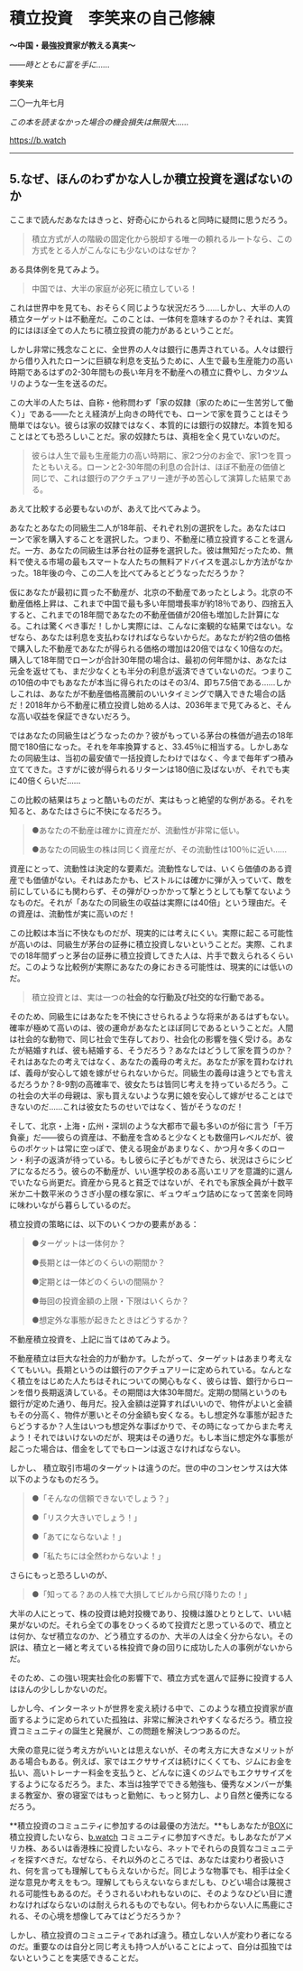 # **積立投資　李笑来の自己修練**

**～中国・最強投資家が教える真実～**

*――時とともに富を手に……*

**李笑来**

二〇一九年七月

*この本を読まなかった場合の機会損失は無限大……*

https://b.watch

------

## **5.なぜ、ほんのわずかな人しか積立投資を選ばないのか**

ここまで読んだあなたはきっと、好奇心にかられると同時に疑問に思うだろう。

> 積立方式が人の階級の固定化から脱却する唯一の頼れるルートなら、この方式をとる人がこんなにも少ないのはなぜか？

ある具体例を見てみよう。

> 中国では、大半の家庭が必死に積立している！

これは世界中を見ても、おそらく同じような状況だろう……しかし、大半の人の積立ターゲットは不動産だ。このことは、一体何を意味するのか？それは、実質的にはほぼ全ての人たちに積立投資の能力があるということだ。

しかし非常に残念なことに、全世界の人々は銀行に愚弄されている。人々は銀行から借り入れたローンに巨額な利息を支払うために、人生で最も生産能力の高い時期であるはずの2-30年間もの長い年月を不動産への積立に費やし、カタツムリのような一生を送るのだ。

この大半の人たちは、自称・他称問わず「家の奴隷（家のために一生苦労して働く）」である――たとえ経済が上向きの時代でも、ローンで家を買うことはそう簡単ではない。彼らは家の奴隷ではなく、本質的には銀行の奴隷だ。本質を知ることはとても恐ろしいことだ。家の奴隷たちは、真相を全く見ていないのだ。

> 彼らは人生で最も生産能力の高い時期に、家2つ分のお金で、家1つを買ったともいえる。ローンと2-30年間の利息の合計は、ほぼ不動産の価値と同じで、これは銀行のアクチュアリー達が予め苦心して演算した結果である。

あえて比較する必要もないのが、あえて比べてみよう。

  あなたとあなたの同級生二人が18年前、それぞれ別の選択をした。あなたはローンで家を購入することを選択した。つまり、不動産に積立投資することを選んだ。一方、あなたの同級生は茅台社の証券を選択した。彼は無知だったため、無料で使える市場の最もスマートな人たちの無料アドバイスを選ぶしか方法がなかった。18年後の今、この二人を比べてみるとどうなっただろうか？

仮にあなたが最初に買った不動産が、北京の不動産であったとしよう。北京の不動産価格上昇は、これまで中国で最も多い年間増長率が約18％であり、四捨五入すると、これまでの18年間であなたの不動産価値が20倍も増加した計算になる。これは驚くべき事だ！しかし実際には、こんなに楽観的な結果ではない。なぜなら、あなたは利息を支払わなければならないからだ。あなたが約2倍の価格で購入した不動産であなたが得られる価格の増加は20倍ではなく10倍なのだ。購入して18年間でローンが合計30年間の場合は、最初の何年間かは、あなたは元金を返せても、まだ少なくとも半分の利息が返済できていないのだ。つまりこの10倍の中でもあなたが本当に得られたのはその3/4、即ち7.5倍である……しかしこれは、あなたが不動産価格高騰前のいいタイミングで購入できた場合の話だ！2018年から不動産に積立投資し始める人は、2036年まで見てみると、そんな高い収益を保証できないだろう。

ではあなたの同級生はどうなったのか？彼がもっている茅台の株価が過去の18年間で180倍になった。それを年率換算すると、33.45％に相当する。しかしあなたの同級生は、当初の最安値で一括投資したわけではなく、今まで毎年ずつ積み立ててきた。さすがに彼が得られるリターンは180倍に及ばないが、それでも実に40倍くらいだ……

この比較の結果はちょっと酷いものだが、実はもっと絶望的な例がある。それを知ると、あなたはさらに不快になるだろう。

> ●あなたの不動産は確かに資産だが、流動性が非常に低い。
>
> ●あなたの同級生の株は同じく資産だが、その流動性は100％に近い……

資産にとって、流動性は決定的な要素だ。流動性なしでは、いくら価値のある資産でも価値がない。それはあたかも、ピストルには確かに弾が入っていて、敵を前にしているにも関わらず、その弾がひっかかって撃とうとしても撃てないようなものだ。それが「あなたの同級生の収益は実際には40倍」という理由だ。その資産は、流動性が実に高いのだ！

この比較は本当に不快なものだが、現実的には考えにくい。実際に起こる可能性が高いのは、同級生が茅台の証券に積立投資しないということだ。実際、これまでの18年間ずっと茅台の証券に積立投資してきた人は、片手で数えられるくらいだ。このような比較例が実際にあなたの身におきる可能性は、現実的には低いのだ。

>   積立投資とは、実は一つの**社会的な行動及び社交的な行動である。**

そのため、同級生にはあなたを不快にさせられるような将来があるはずもない。確率が極めて高いのは、彼の運命があなたとほぼ同じであるということだ。人間は社会的な動物で、同じ社会で生存しており、社会化の影響を強く受ける。あなたが結婚すれば、彼も結婚する、そうだろう？あなたはどうして家を買うのか？それはあなたの考えではなく、あなたの義母の考えだ。あなたが家を買わなければ、義母が安心して娘を嫁がせられないからだ。同級生の義母は違うとでも言えるだろうか？8-9割の高確率で、彼女たちは皆同じ考えを持っているだろう。この社会の大半の母親は、家も買えないような男に娘を安心して嫁がせることはできないのだ……これは彼女たちのせいではなく、皆がそうなのだ！

そして、北京・上海・広州・深圳のような大都市で最も多いのが俗に言う「千万負豪」だ――彼らの資産は、不動産を含めると少なくとも数億円レベルだが、彼らのポケットは常に空っぽで、使える現金があまりなく、かつ月々多くのローン・利子の返済が待っている。もし彼らに子どもができたら、状況はさらにシビアになるだろう。彼らの不動産が、いい進学校のある高いエリアを意識的に選んでいたなら尚更だ。資産から見ると貧乏ではないが、それでも家族全員が十数平米か二十数平米のうさぎ小屋の様な家に、ギュウギュウ詰めになって苦楽を同時に味わいながら暮らしているのだ。

積立投資の策略には、以下のいくつかの要素がある：

> ●ターゲットは一体何か？
>
> ●長期とは一体どのくらいの期間か？
>
> ●定期とは一体どのくらいの間隔か？
>
> ●毎回の投資金額の上限・下限はいくらか？
>
> ●想定外な事態が起きたときはどうするか？

不動産積立投資を、上記に当てはめてみよう。

不動産積立は巨大な社会的力が動かす。したがって、ターゲットはあまり考えなくてもいい。長期というのは銀行のアクチュアリーに定められている。なんとなく積立をはじめた人たちはそれについての関心もなく、彼らは皆、銀行からローンを借り長期返済している。その期間は大体30年間だ。定期の間隔というのも銀行が定めた通り、毎月だ。投入金額は逆算すればいいので、物件がよいと金額もその分高く、物件が悪いとその分金額も安くなる。もし想定外な事態が起きたらどうするか？人生はいつも想定外な事ばかりで、その時になってからまた考えよう！それではいけないのだが、現実はその通りだ。もし本当に想定外な事態が起こった場合は、借金をしてでもローンは返さなければならない。

しかし、 積立取引市場のターゲットは違うのだ。世の中のコンセンサスは大体以下のようなものだろう。

> ●「そんなの信頼できないでしょう？」
>
> ●「リスク大きいでしょう！」
>
> ●「あてにならないよ！」
>
> ●「私たちには全然わからないよ！」

  さらにもっと恐ろしいのが、

>   ●「知ってる？あの人株で大損してビルから飛び降りたの！」

大半の人にとって、株の投資は絶対投機であり、投機は誰ひとりとして、いい結果がないのだ。それら全ての事をひっくるめて投資だと思っているので、積立とは何か、なぜ積立なのか、どう積立するのか、大半の人は全く分からない。その訳は、積立と一緒と考えている株投資で身の回りに成功した人の事例がないからだ。

そのため、この強い現実社会化の影響下で、積立方式を選んで証券に投資する人はほんの少ししかないのだ。

しかし今、インターネットが世界を変え続ける中で、このような積立投資家が直面するように定められていた孤独は、非常に解決されやすくなるだろう。積立投資コミュニティの誕生と発展が、この問題を解決しつつあるのだ。

大衆の意見に従う考え方がいいとは思えないが、その考え方に大きなメリットがある場合もある。例えば、家ではエクササイズは続けにくくても、ジムにお金を払い、高いトレーナー料金を支払うと、どんなに遠くのジムでもエクササイズをするようになるだろう。また、本当は独学でできる勉強も、優秀なメンバーが集まる教室か、寮の寝室ではもっと勤勉に、もっと努力し、より自然と優秀になるだろう。

**積立投資のコミュニティに参加するのは最優の方法だ。**もしあなたが[BOX](https://b.watch)に積立投資したいなら、[b.watch](https://b.watch) コミュニティに参加すべきだ。もしあなたがアメリカ株、あるいは香港株に投資したいなら、ネットでそれらの良質なコミュニティを探すべきだ。なぜなら、それ以外のところでは、あなたは変わり者扱いされ、何を言っても理解してもらえないからだ。同じような物事でも、相手は全く逆な意見か考えをもつ。理解してもらえないならまだしも、ひどい場合は蔑視される可能性もあるのだ。そうされるいわれもないのに、そのようなひどい目に遭わなければならないのは耐えられるものでもない。何もわからない人に馬鹿にされる、その心境を想像してみてはどうだろうか？

しかし、積立投資のコミュニティであれば違う。積立しない人が変わり者になるのだ。重要なのは自分と同じ考えも持つ人がいることによって、自分は孤独ではないということを実感できることだ。